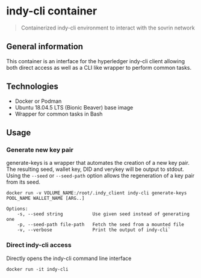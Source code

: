 # indy-cli container
> Containerized indy-cli environment to interact with the sovrin network

## General information
This container is an interface for the hyperledger indy-cli client allowing both direct access as well as a CLI like wrapper to perform common tasks.

## Technologies
* Docker or Podman
* Ubuntu 18.04.5 LTS (Bionic Beaver) base image
* Wrapper for common tasks in Bash

## Usage

### Generate new key pair
generate-keys is a wrapper that automates the creation of a new key pair. The resulting seed, wallet key, DID and verykey will be output to stdout.
Using the `--seed` or `--seed-path` option allows the regeneration of a key pair from its seed.

```
docker run -v VOLUME_NAME:/root/.indy_client indy-cli generate-keys POOL_NAME WALLET_NAME [ARG..]

Options:
    -s, --seed string           Use given seed instead of generating one
    -p, --seed-path file-path   Fetch the seed from a mounted file
    -v, --verbose               Print the output of indy-cli`
```
### Direct indy-cli access
Directly opens the indy-cli command line interface

```
docker run -it indy-cli
```
